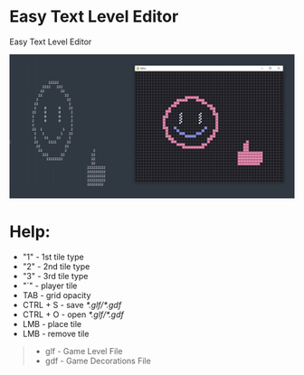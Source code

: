 # Easy Text Level Editor
Easy Text Level Editor

![](preview.png)


# Help:
+ "1" - 1st tile type
+ "2" - 2nd tile type
+ "3" - 3rd tile type
+ "\`" - player tile
+ TAB - grid opacity
+ CTRL + S - save *\*.glf/\*.gdf*
+ CTRL + O - open *\*.glf/\*.gdf*
+ LMB - place tile
+ LMB - remove tile
> + glf - Game Level File
> + gdf - Game Decorations File

